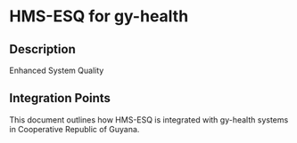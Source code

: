 # HMS-ESQ for gy-health

## Description

Enhanced System Quality

## Integration Points

This document outlines how HMS-ESQ is integrated with gy-health systems in Cooperative Republic of Guyana.
